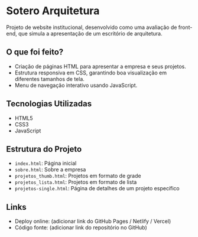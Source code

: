 # Sotero Arquitetura

Projeto de website institucional, desenvolvido como uma avaliação de front-end, que simula a apresentação de um escritório de arquitetura.

## O que foi feito?

- Criação de páginas HTML para apresentar a empresa e seus projetos.
- Estrutura responsiva em CSS, garantindo boa visualização em diferentes tamanhos de tela.
- Menu de navegação interativo usando JavaScript.

## Tecnologias Utilizadas

- HTML5
- CSS3
- JavaScript

## Estrutura do Projeto

- `index.html`: Página inicial
- `sobre.html`: Sobre a empresa
- `projetos_thumb.html`: Projetos em formato de grade
- `projetos_lista.html`: Projetos em formato de lista
- `projetos-single.html`: Página de detalhes de um projeto específico

## Links

- Deploy online: (adicionar link do GitHub Pages / Netlify / Vercel)
- Código fonte: (adicionar link do repositório no GitHub)
